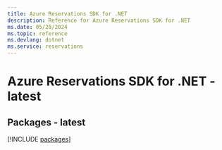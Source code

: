 ```yaml
---
title: Azure Reservations SDK for .NET
description: Reference for Azure Reservations SDK for .NET
ms.date: 05/28/2024
ms.topic: reference
ms.devlang: dotnet
ms.service: reservations
---
```

# Azure Reservations SDK for .NET - latest
## Packages - latest
[!INCLUDE [packages](reservations-index.md)]